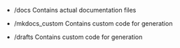  
- /docs
  Contains actual documentation files

- /mkdocs_custom
  Contains custom code for generation

- /drafts
  Contains custom code for generation
